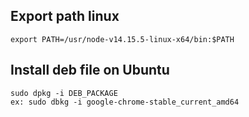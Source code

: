 
## Export path linux
```command
export PATH=/usr/node-v14.15.5-linux-x64/bin:$PATH
```

## Install deb file on Ubuntu

```command
sudo dpkg -i DEB_PACKAGE
ex: sudo dbkg -i google-chrome-stable_current_amd64
```
